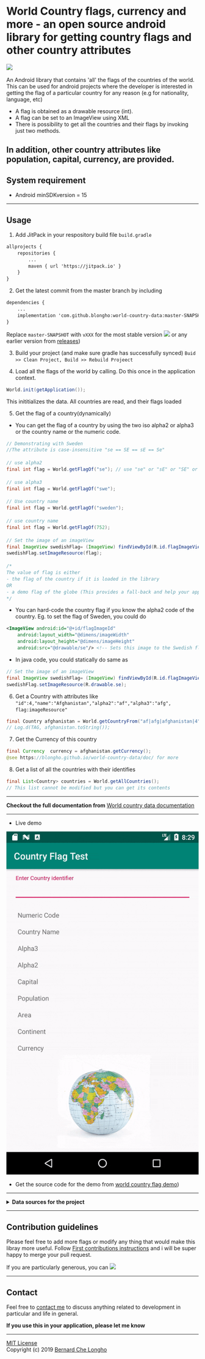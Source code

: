 # World Country flags, currency and more - an open source android library for getting country flags and other country attributes
[![](https://jitpack.io/v/blongho/world-country-data.svg)](https://jitpack.io/#blongho/world-country-data)

An Android library that contains 'all' the flags of the countries of the world. 
This can be used for android projects where the developer is interested in
getting the flag of a particular country for any reason (e.g for nationality, language, etc)

- A flag is obtained as a drawable resource (int).
- A flag can be set to an ImageView using XML
- There is possibility to get all the countries and their flags by invoking just two methods.

In addition, other country attributes like population, capital, currency, are provided. 
---

## System requirement
- Android minSDKversion = 15
---

## Usage
1. Add JitPack in your respository build file `build.gradle`
```xml
allprojects {
    repositories {
        ...
        maven { url 'https://jitpack.io' }
    }
}
```

2. Get the latest commit from the master branch by including
```xml
dependencies {
    ...
    implementation 'com.github.blongho:world-country-data:master-SNAPSHOT'
}
```
Replace `master-SNAPSHOT` with `vXXX` for the most stable 
version [![](https://jitpack.io/v/blongho/world-country-data.svg)](https://jitpack.io/#blongho/world-country-data) 
or any earlier version from [releases](https://github.com/blongho/world-country-data/releases))


3. Build your project (and make sure gradle has successfully synced)
`Buid >> Clean Project, Build >> Rebuild Projeect`


4. Load all the flags of the world by calling. Do this once in the
    application context.
```java
World.init(getApplication());
```
This inititializes the data. All countries are read, and their flags loaded


5. Get the flag of a country(dynamically)
- You can get the flag of a country by using the two iso alpha2 or
    alpha3 or the country name or the numeric code.

```java
// Demonstrating with Sweden
//The attribute is case-insensitive "se == SE == sE == Se"

// use alpha2
final int flag = World.getFlagOf("se"); // use "se" or "sE" or "SE" or "Se"

// use alpha3
final int flag = World.getFlagOf("swe");

// Use country name
final int flag = World.getFlagOf("sweden");

// use country name
final int flag = World.getFlagOf(752);

// Set the image of an imageView
final ImageView swedishFlag= (ImageView) findViewById(R.id.flagImageView);
swedishFlag.setImageResource(flag);

/*
The value of flag is either
- the flag of the country if it is loaded in the library
OR
- a demo flag of the globe (This provides a fall-back and help your app not crash due to nullPointerException)
*/
```

- You can hard-code the country flag if you know the alpha2 code of the country. 
    Eg. to set the flag of Sweden, you could do

```xml
<ImageView android:id="@+id/flagImageId" 
    android:layout_width="@dimens/imageWidth"
    android:layout_height="@dimens/imageHeight"
    android:src="@drawable/se"/> <!-- Sets this image to the Swedish flag -->
```

- In java code, you could statically do same as

```java
// Set the image of an imageView
final ImageView swedishFlag= (ImageView) findViewById(R.id.flagImageView);
swedishFlag.setImageResource(R.drawable.se);
```

6. Get a Country with attributes like `"id":4,"name":"Afghanistan","alpha2":"af","alpha3":"afg", flag:imageResource"`

```java
final Country afghanistan = World.getCountryFrom("af|afg|afghanistan|4");
// Log.d(TAG, afghanistan.toString()); 
```

7. Get the Currency of this country
```java
final Currency  currency = afghanistan.getCurrency();
@see https://blongho.github.io/world-country-data/doc/ for more 
```

8. Get a list of all the countries with their identifies
```java
final List<Country> countries = World.getAllCountries();
// This list cannot be modified but you can get its contents
```

---

**Checkout the full documentation from** [World country data documentation](https://blongho.github.io/world-country-data/doc/)

---  

- Live demo 

![Demonstrating dynamic retrieval of country flags](world-country-data-demo.gif)

- Get the source code for the demo from [world country flag demo](app/))

---

<details>
<summary><b>Data sources for the project</b></summary>

### All country flags
Most of the flags came from [flagpedia.net](http://flagpedia.net/download).
This site does not contain all the countries in the world so some where downloaded
from [wikipedia](https://www.wikipedia.org/) after quering the country name

### Countries and their iso alpha values
All country names were download from
[GitHub@stafangabos](https://github.com/stefangabos/world_countries/tree/master/data/en).
These were copied using into the assets directory

### Getting different dimensions of the flags
Some guys from Egypt made some awesome [App icon generator](https://appicon.co/#image-sets)
which generates android drawables as well as iOS images(if you want) in different dimensions.
It is super fast and can do batch processing of images.
</details>

---

## Contribution guidelines
Please feel free to add more flags or modify any thing that would make this libray more useful.
Follow [First contributions instructions](https://github.com/blongho/first-contributions/blob/master/README.md)
and i will be super happy to merge your pull request.

If you are particularly generous, you can
<a href="https://www.buymeacoffee.com/lKmSQRsaU" title="Click to buy a cup of coffee for blongho"><img src="https://www.buymeacoffee.com/assets/img/custom_images/purple_img.png" height="32"></a>

---

## Contact
Feel free to [contact me](mailto:blongho02@gmail.com) to discuss anything related to development in particular and life in general.

**If you use this in your application, please let me know**

---
[MIT License](https://github.com/blongho/world-country-data/blob/master/LICENSE.txt) <br>
Copyright (c) 2019 [Bernard Che Longho](mailto:blongho02@gmail.com)
